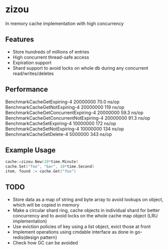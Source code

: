 # zizou
In memory cache implementation with high concurrency


## Features

* Store hundreds of millions of entries
* High concurrent thread-safe access
* Expiration support
* Shard support to avoid locks on whole db during any concurrent read/writes/deletes

## Performance

BenchmarkCacheGetExpiring-4                	20000000	        70.0 ns/op
BenchmarkCacheGetNotExpiring-4             	20000000	       119 ns/op
BenchmarkCacheGetConcurrentExpiring-4      	20000000	        59.3 ns/op
BenchmarkCacheGetConcurrentNotExpiring-4   	20000000	        91.3 ns/op
BenchmarkCacheSetExpiring-4                	10000000	       172 ns/op
BenchmarkCacheSetNotExpiring-4             	10000000	       134 ns/op
BenchmarkCacheSetDelete-4                  	 5000000	       343 ns/op

## Example Usage

```go
cache:=zizou.New(10*time.Minute)
cache.Set("foo", "bar", 10*time.Second)
item, found := cache.Get("foo")
```



## TODO

- Store data as a map of string and byte array to avoid lookups on object, which will be copied in memory
- Make a circular shard ring, cache objects in individual shard for better concurrency and to avoid locks on the whole cache map object (LRU implementation)
- Use eviction policies of key using a list object, evict those at front
- Implement operations using cmdable interface as done in go-redis(design pattern)
- Check how GC can be avoided 

